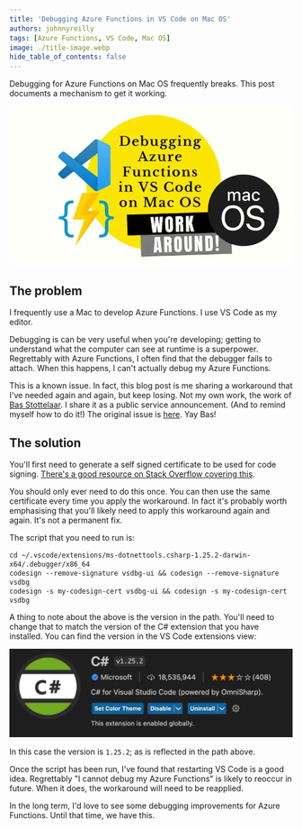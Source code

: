```yaml
---
title: 'Debugging Azure Functions in VS Code on Mac OS'
authors: johnnyreilly
tags: [Azure Functions, VS Code, Mac OS]
image: ./title-image.webp
hide_table_of_contents: false
---
```


Debugging for Azure Functions on Mac OS frequently breaks. This post documents a mechanism to get it working.

![title image reading "Debugging Azure Functions in VS Code on Mac OS" with Docusaurus, SWC and webpack logos](title-image.webp)

## The problem

I frequently use a Mac to develop Azure Functions. I use VS Code as my editor.

Debugging is can be very useful when you're developing; getting to understand what the computer can see at runtime is a superpower. Regrettably with Azure Functions, I often find that the debugger fails to attach. When this happens, I can't actually debug my Azure Functions.

This is a known issue. In fact, this blog post is me sharing a workaround that I've needed again and again, but keep losing. Not my own work, the work of [Bas Stottelaar](https://github.com/basilfx). I share it as a public service announcement. (And to remind myself how to do it!) The original issue is [here](https://github.com/OmniSharp/omnisharp-vscode/issues/4903#issuecomment-993015843). Yay Bas!

## The solution

You'll first need to generate a self signed certificate to be used for code signing. [There's a good resource on Stack Overflow covering this](https://stackoverflow.com/a/58363510/761388).

You should only ever need to do this once. You can then use the same certificate every time you apply the workaround. In fact it's probably worth emphasising that you'll likely need to apply this workaround again and again. It's not a permanent fix.

The script that you need to run is:

```shell
cd ~/.vscode/extensions/ms-dotnettools.csharp-1.25.2-darwin-x64/.debugger/x86_64
codesign --remove-signature vsdbg-ui && codesign --remove-signature vsdbg
codesign -s my-codesign-cert vsdbg-ui && codesign -s my-codesign-cert vsdbg
```

A thing to note about the above is the version in the path. You'll need to change that to match the version of the C# extension that you have installed. You can find the version in the VS Code extensions view:

![Screenshot of C# extension in VS Code; in this case version 1.25.2](screenshot-csharp-extension-vs-code.webp)

In this case the version is `1.25.2`; as is reflected in the path above.

Once the script has been run, I've found that restarting VS Code is a good idea. Regrettably "I cannot debug my Azure Functions" is likely to reoccur in future. When it does, the workaround will need to be reapplied.

In the long term, I'd love to see some debugging improvements for Azure Functions. Until that time, we have this.
